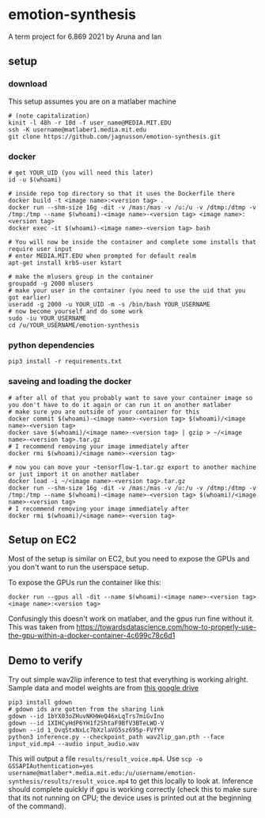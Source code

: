 # emotion-synthesis
A term project for 6.869 2021 by Aruna and Ian

## setup
### download
This setup assumes you are on a matlaber machine
```
# (note capitalization)
kinit -l 48h -r 10d -f user_name@MEDIA.MIT.EDU
ssh -K username@matlaber1.media.mit.edu
git clone https://github.com/jagnusson/emotion-synthesis.git
```

### docker

```
# get YOUR_UID (you will need this later)
id -u $(whoami)

# inside repo top directory so that it uses the Dockerfile there
docker build -t <image name>:<version tag> .
docker run --shm-size 16g -dit -v /mas:/mas -v /u:/u -v /dtmp:/dtmp -v /tmp:/tmp --name $(whoami)-<image name>-<version tag> <image name>:<version tag>
docker exec -it $(whoami)-<image name>-<version tag> bash

# You will now be inside the container and complete some installs that require user input
# enter MEDIA.MIT.EDU when prompted for default realm 
apt-get install krb5-user kstart

# make the mlusers group in the container
groupadd -g 2000 mlusers
# make your user in the container (you need to use the uid that you got earlier)
useradd -g 2000 -u YOUR_UID -m -s /bin/bash YOUR_USERNAME
# now become yourself and do some work
sudo -iu YOUR_USERNAME
cd /u/YOUR_USERNAME/emotion-synthesis
```
### python dependencies
```
pip3 install -r requirements.txt
```

### saveing and loading the docker

```
# after all of that you probably want to save your container image so you don't have to do it again or can run it on another matlaber
# make sure you are outside of your container for this
docker commit $(whoami)-<image name>-<version tag> $(whoami)/<image name>-<version tag>
docker save $(whoami)/<image name>-<version tag> | gzip > ~/<image name>-<version tag>.tar.gz
# I recommend removing your image immediately after
docker rmi $(whoami)/<image name>-<version tag>
```

```
# now you can move your ~tensorflow-1.tar.gz export to another machine or just import it on another matlaber
docker load -i ~/<image name>-<version tag>.tar.gz
docker run --shm-size 16g -dit -v /mas:/mas -v /u:/u -v /dtmp:/dtmp -v /tmp:/tmp --name $(whoami)-<image name>-<version tag> $(whoami)/<image name>-<version tag>
# I recommend removing your image immediately after
docker rmi $(whoami)/<image name>-<version tag>
```

## Setup on EC2
Most of the setup is similar on EC2, but you need to expose the GPUs and you don't want to run the userspace setup.

To expose the GPUs run the container like this:
```
docker run --gpus all -dit --name $(whoami)-<image name>-<version tag> <image name>:<version tag>
```
Confusingly this doesn't work on matlaber, and the gpus run fine without it. This was taken from https://towardsdatascience.com/how-to-properly-use-the-gpu-within-a-docker-container-4c699c78c6d1

## Demo to verify
Try out simple wav2lip inference to test that everything is working alright. Sample data and model weights are from [this google drive](https://drive.google.com/drive/folders/1I-0dNLfFOSFwrfqjNa-SXuwaURHE5K4k)

```
pip3 install gdown
# gdown ids are gotten from the sharing link
gdown --id 1bYX03oZHuvNKHWeQ46xLqTrs7miGvIno
gdown --id 1XIHCyHdP6YH1f2ShtaF9BfV3BTeLWD-V
gdown --id 1_OvqStxNxLc7bXzlaVG5sz695p-FVfYY
python3 inference.py --checkpoint_path wav2lip_gan.pth --face input_vid.mp4 --audio input_audio.wav
```
This will output a file `results/result_voice.mp4`. Use `scp -o GSSAPIAuthentication=yes username@matlaber*.media.mit.edu:/u/username/emotion-synthesis/results/result_voice.mp4` to get this locally to look at. Inference should complete quickly if gpu is working correctly (check this to make sure that its not running on CPU; the device uses is printed out at the beginning of the command).

